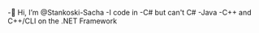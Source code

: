 -👋 Hi, I’m @Stankoski-Sacha
-I code in
-C# but can't C#
-Java
-C++ and C++/CLI on the .NET Framework
